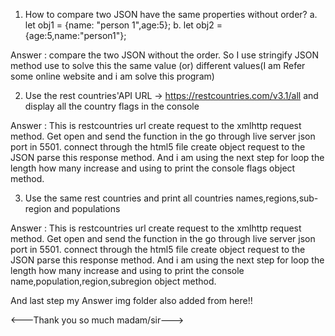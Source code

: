 1. How to compare two JSON have the same properties without order?
	a. let obj1 = {name: "person 1",age:5};
	b. let obj2 = {age:5,name:"person1"};

Answer : compare the two JSON without the order.
         So I use stringify JSON method use to solve this the same value (or) different values(I am Refer some online website and i am solve this program)

2. Use the rest countries'API URL -> https://restcountries.com/v3.1/all and display all the country flags in the console

Answer : This is restcountries url create request to the xmlhttp request method.
         Get open and send the function in the go through live server json port in 5501.
         connect through the html5 file
         create object request to the JSON parse this response method.
         And i am using the next step for loop the length how many increase and  using to print the console flags object method.

3. Use the same rest countries and print all countries names,regions,sub-region and populations

Answer : This is restcountries url create request to the xmlhttp request method.
         Get open and send the function in the go through live server json port in 5501.
         connect through the html5 file
         create object request to the JSON parse this response method.
         And i am using the next step for loop the length how many increase and  using to print the console name,population,region,subregion object method. 

And last step my Answer img folder also added from here!!

<---Thank you so much madam/sir--->